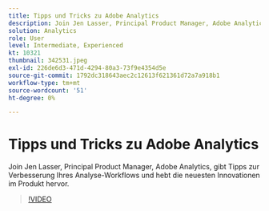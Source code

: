 ```yaml
---
title: Tipps und Tricks zu Adobe Analytics
description: Join Jen Lasser, Principal Product Manager, Adobe Analytics, gibt Tipps zur Verbesserung Ihres Analyse-Workflows und hebt aktuelle Innovationen hervor
solution: Analytics
role: User
level: Intermediate, Experienced
kt: 10321
thumbnail: 342531.jpeg
exl-id: 226de6d3-471d-4294-80a3-73f9e4354d5e
source-git-commit: 1792dc318643aec2c12613f621361d72a7a918b1
workflow-type: tm+mt
source-wordcount: '51'
ht-degree: 0%

---
```


# Tipps und Tricks zu Adobe Analytics

Join Jen Lasser, Principal Product Manager, Adobe Analytics, gibt Tipps zur Verbesserung Ihres Analyse-Workflows und hebt die neuesten Innovationen im Produkt hervor.

>[!VIDEO](https://video.tv.adobe.com/v/342531/?quality=12&learn=on)
